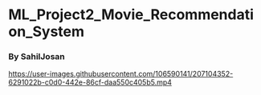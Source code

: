 # ML_Project2_Movie_Recommendation_System
### By SahilJosan

https://user-images.githubusercontent.com/106590141/207104352-6291022b-c0d0-442e-86cf-daa550c405b5.mp4

